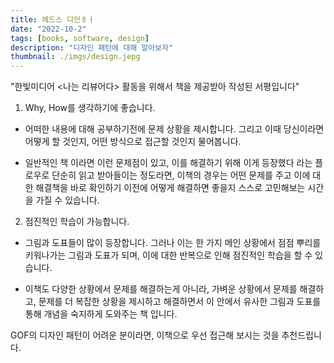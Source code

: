 ```yaml
---
title: 헤드스 디인ㅐㅓ
date: "2022-10-2"
tags: [books, software, design]
description: "디자인 패턴에 대해 알아보자"
thumbnail: ./imgs/design.jepg
---
```


"한빛미디어 <나는 리뷰어다> 활동을 위해서 책을 제공받아 작성된 서평입니다"

1. Why, How를 생각하기에 좋습니다.

* 어떠한 내용에 대해 공부하기전에 문제 상황을 제시합니다. 그리고 이때 당신이라면 어떻게 할 것인지, 어떤 방식으로 접근할 것인지 물어봅니다.

* 일반적인 책 이라면 이런 문제점이 있고, 이를 해결하기 위해 이게 등장했다 라는 플로우로 단순히 읽고 받아들이는 정도라면, 이책의 경우는 어떤 문제를 주고 이에 대한 해결책을 바로  확인하기 이전에 어떻게 해결하면 좋을지 스스로 고민해보는 시간을 가질 수 있습니다.

 

2. 점진적인 학습이 가능합니다.

* 그림과 도표들이 많이 등장합니다. 그러나 이는 한 가지 메인 상황에서 점점 뿌리를 키워나가는 그림과 도표가 되며, 이에 대한 반복으로 인해 점진적인 학습을 할 수 있습니다.

* 이책도 다양한 상황에서 문제를 해결하는게 아니라, 가벼운 상황에서 문제를 해결하고, 문제를 더 복잡한 상황을 제시하고 해결하면서 이 안에서 유사한 그림과 도표를 통해 개념을 숙지하게 도와주는 책 입니다.

 

GOF의 디자인 패턴이 어려운 분이라면, 이책으로 우선 접근해 보시는 것을 추천드립니다.

